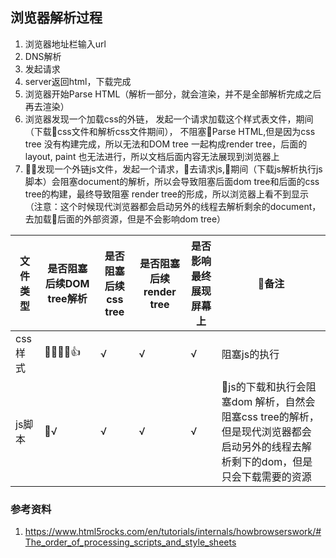 ## 浏览器解析过程

1. 浏览器地址栏输入url 
2. DNS解析
3. 发起请求
4. server返回html，下载完成
5. 浏览器开始Parse HTML（解析一部分，就会渲染，并不是全部解析完成之后再去渲染）
6. 浏览器发现一个加载css的外链， 发起一个请求加载这个样式表文件，期间（下载css文件和解析css文件期间）， 不阻塞Parse HTML,但是因为css tree 没有构建完成，所以无法和DOM tree 一起构成render tree，后面的 layout, paint 也无法进行，所以文档后面内容无法展现到浏览器上
7. 发现一个外链js文件，发起一个请求，去请求js,期间（下载js解析执行js脚本）会阻塞document的解析，所以会导致阻塞后面dom tree和后面的css tree的构建，最终导致阻塞 render tree的形成，所以浏览器上看不到显示（注意：这个时候现代浏览器都会启动另外的线程去解析剩余的document，去加载后面的外部资源，但是不会影响dom tree）


|文件类型|是否阻塞后续DOM tree解析| 是否阻塞后续 css tree| 是否阻塞后续 render tree|是否影响最终展现屏幕上|备注|
|---|---|---|---|---|---|
|css样式|👍|√|√|√|阻塞js的执行|
|js脚本|√|√|√|√|js的下载和执行会阻塞dom 解析，自然会阻塞css tree的解析， 但是现代浏览器都会启动另外的线程去解析剩下的dom，但是只会下载需要的资源|


### 参考资料

1. https://www.html5rocks.com/en/tutorials/internals/howbrowserswork/#The_order_of_processing_scripts_and_style_sheets